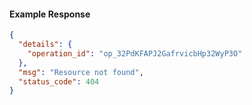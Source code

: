 <!-- Code generated for API Clients. DO NOT EDIT. -->

#### Example Response

```json
{
  "details": {
    "operation_id": "op_32PdKFAPJ2GafrvicbHp32WyP3O"
  },
  "msg": "Resource not found",
  "status_code": 404
}
```
